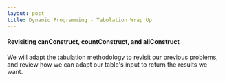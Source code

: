 ```yaml
---
layout: post
title: Dynamic Programming - Tabulation Wrap Up
---
```


#### Revisiting canConstruct, countConstruct, and allConstruct
We will adapt the tabulation methodology to revisit our previous problems, and review how we can adapt our table's input to return the results we want.

